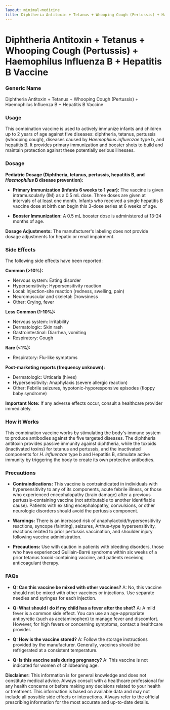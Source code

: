 ```yaml
---
layout: minimal-medicine
title: Diphtheria Antitoxin + Tetanus + Whooping Cough (Pertussis) + Haemophilus Influenza B + Hepatitis B Vaccine
---
```


# Diphtheria Antitoxin + Tetanus + Whooping Cough (Pertussis) + Haemophilus Influenza B + Hepatitis B Vaccine
### Generic Name
Diphtheria Antitoxin + Tetanus + Whooping Cough (Pertussis) + Haemophilus Influenza B + Hepatitis B Vaccine

### Usage
This combination vaccine is used to actively immunize infants and children up to 2 years of age against five diseases: diphtheria, tetanus, pertussis (whooping cough), diseases caused by *Haemophilus influenzae* type b, and hepatitis B.  It provides primary immunization and booster shots to build and maintain protection against these potentially serious illnesses.

### Dosage
**Pediatric Dosage (Diphtheria, tetanus, pertussis, hepatitis B, and *Haemophilus* B disease prevention):**

* **Primary Immunization (Infants 6 weeks to 1 year):**  The vaccine is given intramuscularly (IM) as a 0.5 mL dose.  Three doses are given at intervals of at least one month.  Infants who received a single hepatitis B vaccine dose at birth can begin this 3-dose series at 6 weeks of age.

* **Booster Immunization:** A 0.5 mL booster dose is administered at 13-24 months of age.


**Dosage Adjustments:**  The manufacturer's labeling does not provide dosage adjustments for hepatic or renal impairment.


### Side Effects

The following side effects have been reported:

**Common (>10%):**

* Nervous system: Eating disorder
* Hypersensitivity: Hypersensitivity reaction
* Local: Injection-site reaction (redness, swelling, pain)
* Neuromuscular and skeletal: Drowsiness
* Other: Crying, fever

**Less Common (1-10%):**

* Nervous system: Irritability
* Dermatologic: Skin rash
* Gastrointestinal: Diarrhea, vomiting
* Respiratory: Cough

**Rare (<1%):**

* Respiratory: Flu-like symptoms

**Post-marketing reports (frequency unknown):**

* Dermatologic: Urticaria (hives)
* Hypersensitivity: Anaphylaxis (severe allergic reaction)
* Other: Febrile seizures, hypotonic-hyporesponsive episodes (floppy baby syndrome)


**Important Note:** If any adverse effects occur, consult a healthcare provider immediately.


### How it Works
This combination vaccine works by stimulating the body's immune system to produce antibodies against the five targeted diseases.  The diphtheria antitoxin provides passive immunity against diphtheria, while the toxoids (inactivated toxins) for tetanus and pertussis, and the inactivated components for *H. influenzae* type b and Hepatitis B, stimulate active immunity by triggering the body to create its own protective antibodies.


### Precautions

* **Contraindications:**  This vaccine is contraindicated in individuals with hypersensitivity to any of its components, acute febrile illness, or those who experienced encephalopathy (brain damage) after a previous pertussis-containing vaccine (not attributable to another identifiable cause). Patients with existing encephalopathy, convulsions, or other neurologic disorders should avoid the pertussis component.

* **Warnings:** There is an increased risk of anaphylactoid/hypersensitivity reactions, syncope (fainting), seizures, Arthus-type hypersensitivity, reactions related to prior pertussis vaccination, and shoulder injury following vaccine administration.

* **Precautions:** Use with caution in patients with bleeding disorders, those who have experienced Guillain-Barré syndrome within six weeks of a prior tetanus toxoid-containing vaccine, and patients receiving anticoagulant therapy.


### FAQs

* **Q: Can this vaccine be mixed with other vaccines?** A: No, this vaccine should not be mixed with other vaccines or injections.  Use separate needles and syringes for each injection.

* **Q: What should I do if my child has a fever after the shot?** A:  A mild fever is a common side effect.  You can use an age-appropriate antipyretic (such as acetaminophen) to manage fever and discomfort.  However, for high fevers or concerning symptoms, contact a healthcare provider.

* **Q: How is the vaccine stored?** A:  Follow the storage instructions provided by the manufacturer.  Generally, vaccines should be refrigerated at a consistent temperature.

* **Q:  Is this vaccine safe during pregnancy?** A:  This vaccine is not indicated for women of childbearing age.


**Disclaimer:** This information is for general knowledge and does not constitute medical advice.  Always consult with a healthcare professional for any health concerns or before making any decisions related to your health or treatment.  This information is based on available data and may not include all possible side effects or interactions.  Always refer to the official prescribing information for the most accurate and up-to-date details.
